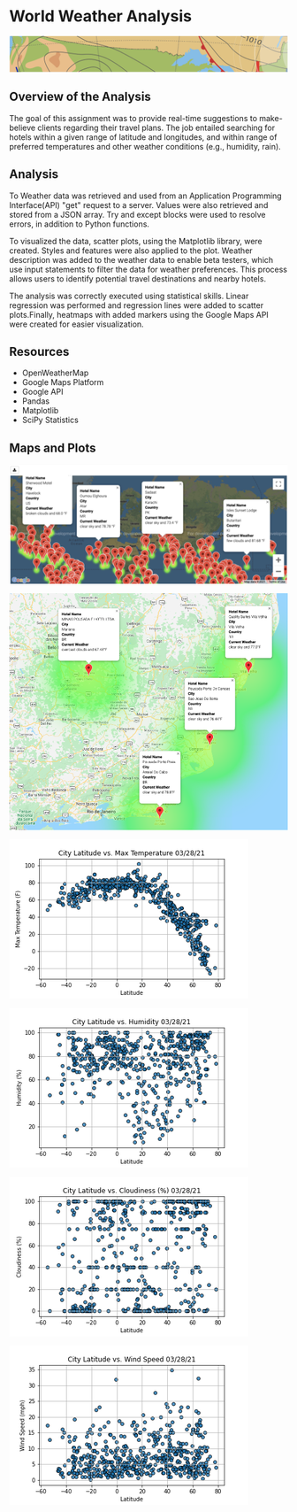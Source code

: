 # World Weather Analysis
![mod6.png](PNGs/mod6.png)

## Overview of the Analysis

The goal of this assignment was to provide real-time suggestions to make-believe clients regarding their travel plans. The job entailed searching for hotels within a given range of latitude and longitudes, and within range of preferred temperatures and other weather conditions (e.g., humidity, rain).


## Analysis

To Weather data was retrieved and used from an Application Programming Interface(API) "get" request to a server. Values were also retrieved and stored from a JSON array. Try and except blocks were used to resolve errors, in addition to Python functions. 

To visualized the data, scatter plots, using the Matplotlib library, were created. Styles and features were also applied to the plot. Weather description was added to the weather data to enable beta testers, which use input statements to filter the data for weather preferences. This process allows users to identify potential travel destinations and nearby hotels.

The analysis was correctly executed using statistical skills. Linear regression was performed and regression lines were added to scatter plots.Finally, heatmaps with added markers using the Google Maps API were created for easier visualization.  

## Resources

- OpenWeatherMap
- Google Maps Platform
- Google API
- Pandas
- Matplotlib
- SciPy Statistics


## Maps and Plots

![maps.PNG](PNGs/maps.png)

![WeatherPy_travel_map_markers.png](PNGs/WeatherPy_travel_map_markers.png)

![Fig1.png](PNGs/Fig1.png)

![Fig2.png](PNGs/Fig2.png)

![Fig3.png](PNGs/Fig3.png)

![Fig4.png](PNGs/Fig4.png)
